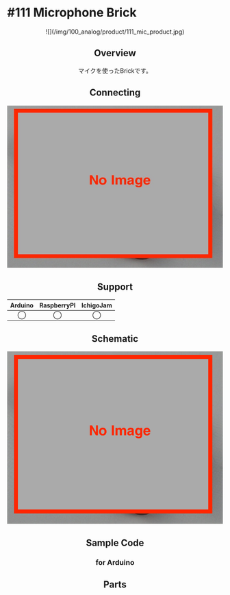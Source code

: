 # #111 Microphone Brick

<center>![](/img/100_analog/product/111_mic_product.jpg)
<!--COLORME-->

## Overview
マイクを使ったBrickです。

## Connecting
![](/img/100_analog/connect/111_mic_connect.jpg)

## Support
|Arduino|RaspberryPI|IchigoJam|
|:--:|:--:|:--:|
|◯|◯|◯|

## Schematic
![](/img/100_analog/schematic/111_mic_schematic.png)

## Sample Code
### for Arduino

## Parts
